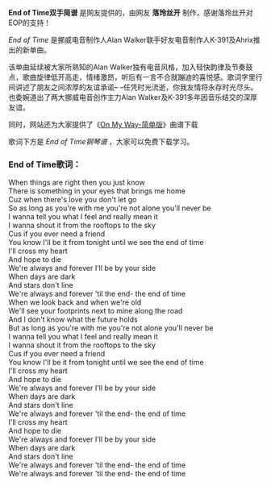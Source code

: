 

**End of Time双手简谱** 是网友提供的，由网友 **落玲丝开** 制作，感谢落玲丝开对EOP的支持！

_End of Time_ 是挪威电音制作人Alan Walker联手好友电音制作人K-391及Ahrix推出的新单曲。

该单曲延续被大家所熟知的Alan
Walker独有电音风格，加入轻快韵律及节奏鼓点，歌曲旋律低开高走，情绪激昂，听后有一言不合就蹦迪的喜悦感。歌词字里行间讲述了朋友之间浓厚的友谊承诺–
–任凭时光流逝，你我友情将永存时光尽头。也委婉道出了两大挪威电音创作主力Alan Walker及K-391多年因音乐结交的深厚友谊。

同时，网站还为大家提供了《[On My Way-简单版](Music-10224-On-My-Way-简单版-Alan-Walker.html "On My
Way-简单版")》曲谱下载

歌词下方是 _End of Time钢琴谱_ ，大家可以免费下载学习。

### End of Time歌词：

When things are right then you just know  
There is something in your eyes that brings me home  
Cuz when there's love you don't let go  
So as long as you're with me you're not alone you'll never be  
I wanna tell you what I feel and really mean it  
I wanna shout it from the rooftops to the sky  
Cus if you ever need a friend  
You know I'll be it from tonight until we see the end of time  
I'll cross my heart  
And hope to die  
We're always and forever I'll be by your side  
When days are dark  
And stars don't line  
We're always and forever 'til the end- the end of time  
When we look back and when we're old  
We'll see your footprints next to mine along the road  
And I don't know what the future holds  
But as long as you're with me you're not alone you'll never be  
I wanna tell you what I feel and really mean it  
I wanna shout it from the rooftops to the sky  
Cus if you ever need a friend  
You know I'll be it from tonight until we see the end of time  
I'll cross my heart  
And hope to die  
We're always and forever I'll be by your side  
When days are dark  
And stars don't line  
We're always and forever 'til the end- the end of time  
I'll cross my heart  
And hope to die  
We're always and forever I'll be by your side  
When days are dark  
And stars don't line  
We're always and forever 'til the end- the end of time  
We're always and forever 'til the end- the end of time

